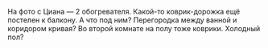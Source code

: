 На фото с Циана — 2 обогревателя.
Какой-то коврик-дорожка ещё постелен к балкону. А что под ним?
Перегородка между ванной и коридором кривая?
Во второй комнате на полу тоже коврики. Холодный пол?
